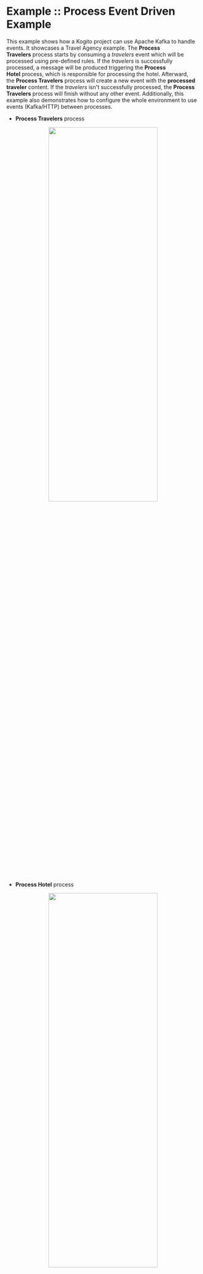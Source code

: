 <!--
   Licensed to the Apache Software Foundation (ASF) under one
   or more contributor license agreements.  See the NOTICE file
   distributed with this work for additional information
   regarding copyright ownership.  The ASF licenses this file
   to you under the Apache License, Version 2.0 (the
   "License"); you may not use this file except in compliance
   with the License.  You may obtain a copy of the License at
     http://www.apache.org/licenses/LICENSE-2.0
   Unless required by applicable law or agreed to in writing,
   software distributed under the License is distributed on an
   "AS IS" BASIS, WITHOUT WARRANTIES OR CONDITIONS OF ANY
   KIND, either express or implied.  See the License for the
   specific language governing permissions and limitations
   under the License.
-->

# Example :: Process Event Driven Example

This example shows how a Kogito project can use Apache Kafka to handle events. It showcases a Travel Agency example. The **Process Travelers** process starts by consuming a *travelers* event which will be processed using pre-defined rules. If the *travelers* is successfully processed, a message will be produced triggering the **Process Hotel** process, which is responsible for processing the hotel. Afterward, the **Process Travelers** process will create a new event with the **processed traveler** content. If the *travelers* isn't successfully processed, the **Process Travelers** process will finish without any other event. Additionally, this example also demonstrates how to configure the whole environment to use events (Kafka/HTTP) between processes.

- **Process Travelers** process
<p align="center"><img width=75% height=50% src="docs/images/processHandleTraveler.png"></p>

- **Process Hotel** process
<p align="center"><img width=75% height=50% src="docs/images/processHandleHotel.png"></p>

## Enabling Events

To enable events we must configure our project by adding Maven dependencies to the `pom.xml` and adding properties to the `src/main/resources/application.properties` file.

### Maven dependencies

To enable Kafka messages we must add the following two dependencies in the `pom.xml` file:

- `org.kie.kie-addons-quarkus-messaging`: Quarkus addon that enables Kogito runtime to produce and consume messages using the Smallrye Messaging library.
- `io.quarkus.quarkus-smallrye-reactive-messaging-kafka`: Enables connecting Kafka broker using the Smallrye Messaging library for Quarkus.

### Application properties

To produce and/or consume events it's required to add the `channel` configuration to the `application.properties` file. A `channel` is used to produce (`outgoing`) or consume (`incoming`) messages. Each channel will automatically create a Kafka topic with the same name as the `channel`. The configuration follows the structure below:

```
mp.messaging.[outgoing|incoming].{channel-name}.property=value
```

For the `travelers` project, we have three channels, one `incoming` and two `outgoing`:

```
mp.messaging.incoming.travelers.connector=smallrye-kafka
mp.messaging.incoming.travelers.value.deserializer=org.apache.kafka.common.serialization.StringDeserializer
mp.messaging.incoming.travelers.auto.offset.reset=earliest

mp.messaging.outgoing.correlation.connector=smallrye-kafka
mp.messaging.outgoing.correlation.value.serializer=org.apache.kafka.common.serialization.StringSerializer

mp.messaging.outgoing.processedtravelers.connector=smallrye-kafka
mp.messaging.outgoing.processedtravelers.value.serializer=org.apache.kafka.common.serialization.StringSerializer
```

The `incoming` channel is named `travelers` which will be used to start the **Process Travelers** process. The `correlation` will be used to communicate to the **Process Hotel** process, and `processedtravelers` will be used to send the processed traveler information.

For the `hotels` project we have just one `incoming` channel named `correlation`. This channel will be used to receive the message from the **Process Travelers** process and start the **Process Hotel** process:

```
mp.messaging.incoming.correlation.connector=smallrye-kafka
mp.messaging.incoming.correlation.value.deserializer=org.apache.kafka.common.serialization.StringDeserializer
mp.messaging.incoming.correlation.auto.offset.reset=earliest
```

## Infrastructure requirements

To help bootstrapping the Infrastructure Services, the example provides a `docker-compose.yml` file. This quickstart provides two ways of running the example application. In development ("dev") mode, the user can start a Kafka service using `docker-compose` and must run **Process Travelers** and **Process Hotel** processes manually. In "full" mode the `docker-compose` file will start the Kafka service and both processes, requiring the project to be compiled first to generate the process's container images. To use `docker-compose` we must first create a `.env` file in the example root, and it should have the following variables:

```
PROJECT_VERSION=
KAFKA_HOST=
COMPOSE_PROFILES=
```

- `PROJECT_VERSION`: Should be set with the current Kogito version being used: `PROJECT_VERSION=0.0.0`
- `KAFKA_HOST`: tells how the processes will find the Kafka service.
- `COMPOSE_PROFILES`: filters which services will run.

### Development mode

For development mode, the `.env` must have the following values:

```
PROJECT_VERSION=0.0.0
KAFKA_HOST=localhost
COMPOSE_PROFILES=development
```

### Container mode

For container mode, the `.env` must have the following values:

```
PROJECT_VERSION=0.0.0
KAFKA_HOST=kafka
COMPOSE_PROFILES=container
```

### Handling services

To start the services use the command above:

```bash
docker compose up
```

To stop the services you can hit `CTRL/CMD + C` in your terminal, and to clean up perform the command above:

```bash
docker compose down
```

## Running

### Prerequisites

- Java 17 installed
- Environment variable `JAVA_HOME` set accordingly
- Maven 3.9.6 installed
- Docker and Docker Compose to run the required example infrastructure.

And when using native image compilation, you will also need:

- GraalVM 20.3+ installed
- Environment variable `GRAALVM_HOME` set accordingly
- GraalVM native image needs as well native-image extension: https://www.graalvm.org/reference-manual/native-image/
- Note that GraalVM native image compilation typically requires other packages (glibc-devel, zlib-devel and gcc) to be
  installed too, please refer to GraalVM installation documentation for more details.

### Compile and Run in local development mode

First, start the Kafka service (["Infrastructure requirements/Development mode"](#development-mode)), and then start the processes in development mode. To do so, open two new terminals, and access the project folder by using the `cd <project_path>` (hotels/travelers) and run the command above in both terminals:

```sh
mvn clean package quarkus:dev
```

The **Process Travelers** process will run in the port `8082` and **Process Hotel** process in the port `8081`.

NOTE: With the dev mode of Quarkus you can take advantage of hot reload for business assets like processes, rules, decision tables, and java code. No need to redeploy or restart your running application.

NOTE: Adding the `development` profile is optional, which enables the jBPM Dev UI. To do so add the `-Pdevelopment` at the end of the command.

### Compile and Run in local JVM mode

First, compile the entire example by running the command above:

```sh
mvn clean package
```

Start the Kafka service (["Infrastructure requirements/Development mode"](#development-mode)), and then open two new terminals to start the processes with the following commands in both terminals:

```sh
# Starts the **Handler Travelers** process
java -jar travelers/target/quarkus-app/quarkus-run.jar

# Starts the **Handler Hotel** process
java -jar hotels/target/quarkus-app/quarkus-run.jar
```

or on Windows:

```sh
# Starts the **Handler Travelers** process
java -jar travelers\target\quarkus-app\quarkus-run.jar

# Starts the **Handler Hotel** process
java -jar hotels\target\quarkus-app\quarkus-run.jar
```

### Compile and Run using Docker compose

To run all services using Docker compose build the example using the "container" profile:

```sh
mvn clean package -Pcontainer
```

After that, start all services (["Infrastructure requirements/Full mode"](#full-mode)) by running:

```sh
docker compose up
```

## Using

Once all services are up and running you can start the **Process Travelers** process by producing a message in Kafka. To do so, open a new terminal, and run the command below to start producing messages in the `travelers` topic.

```sh
docker exec -it process-event-driven-kafka /opt/kafka/bin/kafka-console-producer.sh --broker-list localhost:9092 --topic travelers
```

NOTE: You can also, open two new terminal windows to see the produced messages:

```sh
# To see processedtravelers topic
docker exec -it process-event-driven-kafka /opt/kafka/bin/kafka-console-consumer.sh  --bootstrap-server localhost:9092 --topic processedtravelers
# To see correlation topic
docker exec -it process-event-driven-kafka /opt/kafka/bin/kafka-console-consumer.sh  --bootstrap-server localhost:9092 --topic correlation
```

Paste the **traveler_message_1** in the `travelers` topic, which will start the **Process Travelers** process and two new messages will be produced in the `correlation` (**correlation_message_1**) and `processedtravelers` (**processed_traveler_message_1**) topics:

- **traveler_message_1**
  - One-liner:

```
{"specversion": "1.0", "id": "21627e26-31eb-43e7-8343-92a696fd96b1","source": "", "type": "travelers", "time": "2022-02-24T13:25:16Z", "data": { "firstName": "Jan", "lastName": "Kowalski", "email": "jan.kowalski@example.com", "nationality": "Polish", "hotelId": "1" }}
```

- Formatted:

```json
{
  "specversion": "1.0",
  "id": "21627e26-31eb-43e7-8343-92a696fd96b1",
  "source": "",
  "type": "travelers",
  "time": "2022-02-24T13:25:16Z",
  "data": {
    "firstName": "Jan",
    "lastName": "Kowalski",
    "email": "jan.kowalski@example.com",
    "nationality": "Polish",
    "hotelId": "1"
  }
}
```

- **correlation_message_1**

```json
{
  "specversion": "1.0",
  "id": "794bdc81-1478-4945-a0b6-451272c8df1f",
  "source": "/process/travelers",
  "type": "correlation",
  "time": "2024-11-15T19:44:06.802062866-03:00",
  "kogitoproctype": "BPMN",
  "kogitoprocinstanceid": "014a03a6-0e16-4472-aae3-ff357f15c6f2",
  "kogitoprocist": "Active",
  "kogitoprocversion": "1.0",
  "kogitoprocid": "travelers",
  "data": { "id": "1", "content": "Ibis" }
}
```

- **processed_traveler_message_1**

```json
{
  "specversion": "1.0",
  "id": "fc34211f-7aca-460c-8702-22f43cabb3b8",
  "source": "/process/travelers",
  "type": "processedtravelers",
  "time": "2024-11-15T19:44:06.816989711-03:00",
  "kogitoproctype": "BPMN",
  "kogitoprocinstanceid": "014a03a6-0e16-4472-aae3-ff357f15c6f2",
  "kogitoprocist": "Active",
  "kogitoprocversion": "1.0",
  "kogitoprocid": "travelers",
  "data": {
    "firstName": "Jan",
    "lastName": "Kowalski",
    "email": "jan.kowalski@example.com",
    "nationality": "Polish",
    "hotelId": "1",
    "processed": true
  }
}
```

The **correlation_message** will start the **Process Hotel** process and both processes will end without any errors.

Now, producing the message **traveler_message_2** above in the `travelers` topic, where we change the `hotelId` to `2`, the **Process Travelers** process will produce, again, two new messages in the `correlation` (**correlation_message_2**) and `processedtravelers` (**processed_traveler_message_2**) topics:

- **traveler_message_2**
  - One-liner:

```
{"specversion": "1.0", "id": "21627e26-31eb-43e7-8343-92a696fd96b1","source": "", "type": "travelers", "time": "2022-02-24T13:25:16Z", "data": { "firstName": "Jan", "lastName": "Kowalski", "email": "jan.kowalski@example.com", "nationality": "Polish", "hotelId": "2" }}
```

- Formatted:

```json
{
  "specversion": "1.0",
  "id": "21627e26-31eb-43e7-8343-92a696fd96b1",
  "source": "",
  "type": "travelers",
  "time": "2022-02-24T13:25:16Z",
  "data": {
    "firstName": "Jan",
    "lastName": "Kowalski",
    "email": "jan.kowalski@example.com",
    "nationality": "Polish",
    "hotelId": "2"
  }
}
```

- **correlation_message_2**

```json
{
  "specversion": "1.0",
  "id": "5c4c9dc7-dfba-47c6-b972-24ecefbe7559",
  "source": "/process/travelers",
  "type": "correlation",
  "time": "2024-11-15T19:45:49.713846417-03:00",
  "kogitoproctype": "BPMN",
  "kogitoprocinstanceid": "a6de881a-aad3-47b2-ad46-482a29393377",
  "kogitoprocist": "Active",
  "kogitoprocversion": "1.0",
  "kogitoprocid": "travelers",
  "data": { "id": "2", "content": "Ibis" }
}
```

- **processed_traveler_message_2**

```json
{
  "specversion": "1.0",
  "id": "50795b4d-844e-40cf-b469-55f5070e5fb9",
  "source": "/process/travelers",
  "type": "processedtravelers",
  "time": "2024-11-15T19:45:49.715694147-03:00",
  "kogitoproctype": "BPMN",
  "kogitoprocinstanceid": "a6de881a-aad3-47b2-ad46-482a29393377",
  "kogitoprocist": "Active",
  "kogitoprocversion": "1.0",
  "kogitoprocid": "travelers",
  "data": {
    "firstName": "Jan",
    "lastName": "Kowalski",
    "email": "jan.kowalski@example.com",
    "nationality": "Polish",
    "hotelId": "2",
    "processed": true
  }
}
```

However, the **Process Hotel** will not start and we will have a error log. The **Process Hotel** process uses the "Correlation" feature, which will only start if it receives a message with an specific value. In this case, it expects the `hotelId` with value `1`. The **Process Hotel** will finish without any error.

<div style="text-align:center">
   <figure>
      <img width=75%  src="docs/images/correlation_setup.png" alt="Correlation setup in Process Hotel">
      <br/>
      <figcaption>Correlation setup in Process Hotel</figcaption>
   </figure>
</div>

<div style="text-align:center">
   <figure>
      <img width=75%  src="docs/images/correlation_usage.png" alt="Correlation usage in Process Hotel">
      <br/>
      <figcaption>Correlation usage in Process Hotel</figcaption>
   </figure>
</div>

At least, producing the **travelers_message_3** above in the `travelers` topic, where in change the `nationality` to `"American"`, the **Process Travelers** process will not process the traveler, and will not produce any other message. This happens because it uses the rules of the `travelers.drl` which expects a traveler that are not with `nationality: "American"`.

- **traveler_message_3**
  - One-liner:

```
{"specversion": "1.0", "id": "21627e26-31eb-43e7-8343-92a696fd96b1","source": "", "type": "travelers", "time": "2022-02-24T13:25:16Z", "data": { "firstName": "Jan", "lastName": "Kowalski", "email": "jan.kowalski@example.com", "nationality": "American", "hotelId": "1" }}
```

- Formatted:

```json
{
  "specversion": "1.0",
  "id": "21627e26-31eb-43e7-8343-92a696fd96b1",
  "source": "",
  "type": "travelers",
  "time": "2022-02-24T13:25:16Z",
  "data": {
    "firstName": "Jan",
    "lastName": "Kowalski",
    "email": "jan.kowalski@example.com",
    "nationality": "American",
    "hotelId": "1"
  }
}
```

### OpenAPI (Swagger) documentation

[Specification at swagger.io](https://swagger.io/docs/specification/about/)

You can take a look at the [OpenAPI definition](http://localhost:8082/openapi?format=json) - automatically generated and included in this service - to determine all available operations exposed by this service. For easy readability you can visualize the OpenAPI definition file using a UI tool like for example available [Swagger UI](https://editor.swagger.io).

In addition, various clients to interact with this service can be easily generated using this OpenAPI definition.

When running in either Quarkus Development or Native mode, we also leverage the [Quarkus OpenAPI extension](https://quarkus.io/guides/openapi-swaggerui#use-swagger-ui-for-development) that exposes [Swagger UI](http://localhost:8082/swagger-ui/) that you can use to look at available REST endpoints and send test requests.

---

Apache KIE (incubating) is an effort undergoing incubation at The Apache Software
Foundation (ASF), sponsored by the name of Apache Incubator. Incubation is
required of all newly accepted projects until a further review indicates that
the infrastructure, communications, and decision making process have stabilized
in a manner consistent with other successful ASF projects. While incubation
status is not necessarily a reflection of the completeness or stability of the
code, it does indicate that the project has yet to be fully endorsed by the ASF.

Some of the incubating project’s releases may not be fully compliant with ASF
policy. For example, releases may have incomplete or un-reviewed licensing
conditions. What follows is a list of known issues the project is currently
aware of (note that this list, by definition, is likely to be incomplete):

- Hibernate, an LGPL project, is being used. Hibernate is in the process of
  relicensing to ASL v2
- Some files, particularly test files, and those not supporting comments, may
  be missing the ASF Licensing Header

If you are planning to incorporate this work into your product/project, please
be aware that you will need to conduct a thorough licensing review to determine
the overall implications of including this work. For the current status of this
project through the Apache Incubator visit:
https://incubator.apache.org/projects/kie.html
